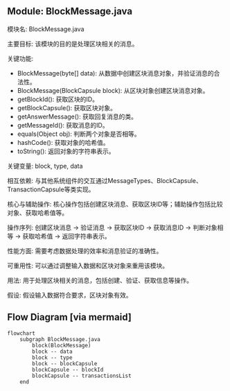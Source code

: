 ## Module: BlockMessage.java
模块名: BlockMessage.java

主要目标: 该模块的目的是处理区块相关的消息。

关键功能: 
- BlockMessage(byte[] data): 从数据中创建区块消息对象，并验证消息的合法性。
- BlockMessage(BlockCapsule block): 从区块对象创建区块消息对象。
- getBlockId(): 获取区块的ID。
- getBlockCapsule(): 获取区块对象。
- getAnswerMessage(): 获取回复消息的类。
- getMessageId(): 获取消息的ID。
- equals(Object obj): 判断两个对象是否相等。
- hashCode(): 获取对象的哈希值。
- toString(): 返回对象的字符串表示。

关键变量: block, type, data

相互依赖: 与其他系统组件的交互通过MessageTypes、BlockCapsule、TransactionCapsule等类实现。

核心与辅助操作: 核心操作包括创建区块消息、获取区块ID等；辅助操作包括比较对象、获取哈希值等。

操作序列: 创建区块消息 -> 验证消息 -> 获取区块ID -> 获取消息ID -> 判断对象相等 -> 获取哈希值 -> 返回字符串表示。

性能方面: 需要考虑数据处理的效率和消息验证的准确性。

可重用性: 可以通过调整输入数据和区块对象来重用该模块。

用法: 用于处理区块相关的消息，包括创建、验证、获取信息等操作。

假设: 假设输入数据符合要求，区块对象有效。
## Flow Diagram [via mermaid]
```mermaid
flowchart
    subgraph BlockMessage.java
        block(BlockMessage)
        block -- data
        block -- type
        block -- blockCapsule
        blockCapsule -- blockId
        blockCapsule -- transactionsList
    end
```
